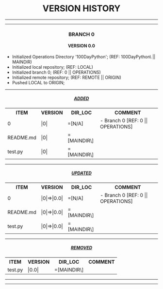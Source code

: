 <h1 align="center">VERSION HISTORY</h1>

---

---

<h3 align="center">BRANCH 0</h3>

<h4 align="center">VERSION 0.0</h4>

-   Initialized Operations Directory '100DayPython'; (REF: 100DayPython\ || MAINDIR\)
-   Initialized local repository; (REF: LOCAL)
-   Initialized branch 0; (REF: 0 || OPERATIONS)
-   Initialized remote repository; (REF: REMOTE || ORIGIN)
-   Pushed LOCAL to ORIGIN;

---

<h5 align="center"><strong><em><u> ADDED </u></em></strong></h5>

<table align="center">
    <tr>
        <th>ITEM</th>
        <th>VERSION</th>
        <th>DIR_LOC</th>
        <th>COMMENT</th>
    </tr>
    <tr>
        <td>0</td>
        <td>|0|</td>
        <td>=[N/A]</td>
        <td>- Branch 0 [REF: 0 || OPERATIONS]</td>
    </tr>
    <tr>
        <td>README.md</td>
        <td>|0|</td>
        <td>=[MAINDIR\]</td>
        <td></td>
    </tr>
    <tr>
        <td>test.py</td>
        <td>|0|</td>
        <td>=[MAINDIR\]</td>
        <td></td>
    </tr>
</table>

---

<h5 align="center"><strong><em><u> UPDATED </u></em></strong></h5>

<table align="center">
    <tr>
        <th>ITEM</th>
        <th>VERSION</th>
        <th>DIR_LOC</th>
        <th>COMMENT</th>
    </tr>
    <tr>
        <td>0</td>
        <td>|0|=>|0.0|</td>
        <td>=[N/A]</td>
        <td>- Branch 0 [REF: 0 || OPERATIONS]</td>
    </tr>
    <tr>
        <td>README.md</td>
        <td>|0|=>|0.0|</td>
        <td>=[MAINDIR\]</td>
        <td></td>
    </tr>
    <tr>
        <td>test.py</td>
        <td>|0|=>|0.0|</td>
        <td>=[MAINDIR\]</td>
        <td></td>
    </tr>
</table>

---

<h5 align="center"><strong><em><u> REMOVED </u></em></strong></h5>

<table align="center">
    <tr>
        <th>ITEM</th>
        <th>VERSION</th>
        <th>DIR_LOC</th>
        <th>COMMENT</th>
    </tr>
    <tr>
        <td>test.py</td>
        <td>|0.0|</td>
        <td>=[MAINDIR\]</td>
        <td></td>
    </tr>
</table>

---

---
